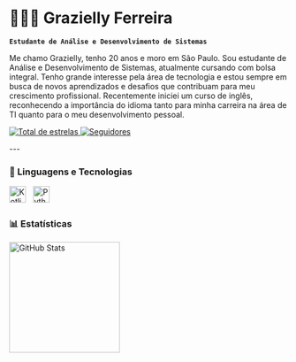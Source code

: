 # 👩🏻‍💻 Grazielly Ferreira

**`Estudante de Análise e Desenvolvimento de Sistemas`**

Me chamo Grazielly, tenho 20 anos e moro em São Paulo. Sou estudante de Análise e Desenvolvimento de Sistemas, atualmente cursando com bolsa integral. Tenho grande interesse pela área de tecnologia e estou sempre em busca de novos aprendizados e desafios que contribuam para meu crescimento profissional. Recentemente iniciei um curso de inglês, reconhecendo a importância do idioma tanto para minha carreira na área de TI quanto para o meu desenvolvimento pessoal.

  <a href="https://github.com/graziellyferreira?tab=repositories&sort=stargazers">
        <img 
            alt="Total de estrelas" 
            title="Total de estrelas GitHub" 
            src="https://custom-icon-badges.demolab.com/github/stars/graziellyferreira?color=55960c&style=for-the-badge&labelColor=488207&logo=star&label=estrelas"
        />
    </a>
    <a href="https://github.com/graziellyferreira?tab=followers">
        <img 
            alt="Seguidores" 
            title="Me siga no GitHub" 
            src="https://custom-icon-badges.demolab.com/github/followers/graziellyferreira?color=236ad3&labelColor=1155ba&style=for-the-badge&logo=github&label=Seguidores&logoColor=white"
        />
    </a>
</p>
---

### 🤖 Linguagens e Tecnologias
 <img  align="left" 
    alt="Kotlin" 
    title="Kotlin"
    width="30px" 
    style="padding-right: 10px;" 
 src="https://cdn.jsdelivr.net/gh/devicons/devicon@latest/icons/kotlin/kotlin-original.svg" />
          
<img 
    align="left" 
    alt="Python" 
    title="Python"
    width="30px" 
    style="padding-right: 10px;" 
    src="https://cdn.jsdelivr.net/gh/devicons/devicon@latest/icons/python/python-original.svg" 
/>

<br/>
<br/>

### 📊 Estatísticas

<p>
  <img 
    align="left" 
    alt="GitHub Stats" 
    height="200" 
    style="padding-right: 10px;" 
    src="https://github-readme-stats.vercel.app/api?username=graziellyferreira&show_icons=true&theme=tokyonight&include_all_commits=true&locale=pt-br" 
  />
